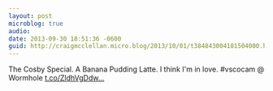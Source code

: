 ```yaml
---
layout: post
microblog: true
audio: 
date: 2013-09-30 18:51:36 -0600
guid: http://craigmcclellan.micro.blog/2013/10/01/t384843004181504000.html
---
```

The Cosby Special. A Banana Pudding Latte. I think I'm in love. #vscocam @ Wormhole [t.co/ZldhVgDdw...](http://t.co/ZldhVgDdwn)
